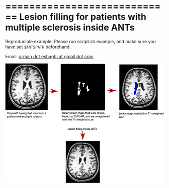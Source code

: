 ============================
Lesion filling for patients with multiple sclerosis inside ANTs
============================


Reproducible example: Please run script.sh example, and make sure you have set `$ANTSPATH` beforehand.


 Email: [arman dot eshaghi at gmail dot com](mailto:arman.eshaghi@gmail.com)

![alt text](lesion_filling_pic.png "Lesion filling reproducible example")

